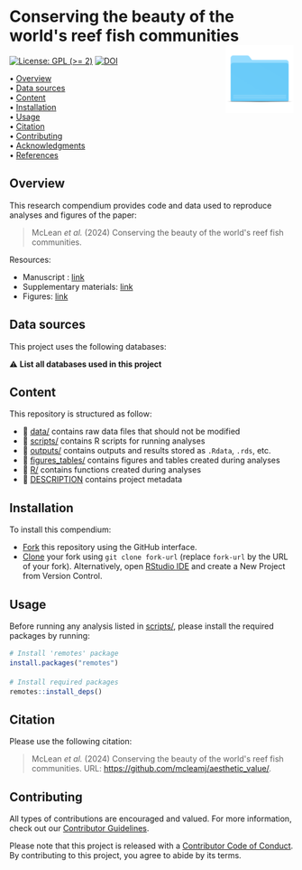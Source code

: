 Conserving the beauty of the world's reef fish communities <img src="https://raw.githubusercontent.com/FRBCesab/templates/main/logos/compendium-sticker.png" align="right" style="float:right; height:120px;"/>
=========================================================

<!-- badges: start -->
[![License: GPL (>= 2)](https://img.shields.io/badge/License-GPL%20%28%3E%3D%202%29-blue.svg)](https://choosealicense.com/licenses/gpl-2.0/)
[![DOI](https://zenodo.org/badge/488270412.svg)](https://zenodo.org/doi/10.5281/zenodo.11551780)
<!-- badges: end -->



<p align="left">
  • <a href="#overview">Overview</a><br>
  • <a href="#data-sources">Data sources</a><br>
  • <a href="#content">Content</a><br>
  • <a href="#installation">Installation</a><br>
  • <a href="#usage">Usage</a><br>
  • <a href="#citation">Citation</a><br>
  • <a href="#contributing">Contributing</a><br>
  • <a href="#acknowledgments">Acknowledgments</a><br>
  • <a href="#references">References</a>
</p>



## Overview

This research compendium provides code and data used to reproduce analyses and figures of the paper: 

> McLean _et al._ (2024) Conserving the beauty of the world's reef fish communities.

Resources:

- Manuscript : [link](https://docs.google.com/document/d/1gE_Z4GQoFHjzEu0WmANyfg5s1eBWuYOTKFAO3kYfxmY/edit#)
- Supplementary materials: [link](https://docs.google.com/document/d/18sS0vOqeFM_fM3VgSM2i-P693Ey9xNt_jW1McoKyZew/edit)
- Figures: [link](https://docs.google.com/document/d/1r4qGwa2xJKDPo24HSP9H05pNCAT_VrS4sW-Qk_q5BZg/edit)



## Data sources

This project uses the following databases:

:warning: **List all databases used in this project**



## Content

This repository is structured as follow:

- :file_folder: [data/](https://github.com/mcleamj/aesthetic_value/tree/main/data) contains raw data files that should not be modified
- :file_folder: [scripts/](https://github.com/mcleamj/aesthetic_value/tree/main/scripts) contains R scripts for running analyses
- :file_folder: [outputs/](https://github.com/mcleamj/aesthetic_value/tree/main/outputs) contains outputs and results stored as `.Rdata`, `.rds`, etc.
- :file_folder: [figures_tables/](https://github.com/mcleamj/aesthetic_value/tree/main/figures_tables) contains figures and tables created during analyses
- :file_folder: [R/](https://github.com/mcleamj/aesthetic_value/tree/main/R) contains functions created during analyses
- :page_facing_up: [DESCRIPTION](https://github.com/mcleamj/aesthetic_value/tree/main/DESCRIPTION) contains project metadata



## Installation

To install this compendium:

- [Fork](https://docs.github.com/en/get-started/quickstart/contributing-to-projects) 
this repository using the GitHub interface.
- [Clone](https://docs.github.com/en/repositories/creating-and-managing-repositories/cloning-a-repository) 
your fork using `git clone fork-url` (replace `fork-url` by the URL of your fork). 
Alternatively, open [RStudio IDE](https://posit.co/products/open-source/rstudio/) 
and create a New Project from Version Control.



## Usage

Before running any analysis listed in [scripts/](https://github.com/mcleamj/aesthetic_value/tree/main/scripts), please install the required packages by running:

```r
# Install 'remotes' package
install.packages("remotes")

# Install required packages
remotes::install_deps()
```



## Citation

Please use the following citation: 

> McLean _et al._ (2024) Conserving the beauty of the world's reef fish communities. URL: <https://github.com/mcleamj/aesthetic_value/>.



## Contributing

All types of contributions are encouraged and valued. For more information, 
check out our [Contributor Guidelines](https://github.com/mcleamj/aesthetic_value/blob/main/CONTRIBUTING.md).

Please note that this project is released with a 
[Contributor Code of Conduct](https://contributor-covenant.org/version/2/1/CODE_OF_CONDUCT.html). 
By contributing to this project, you agree to abide by its terms.
